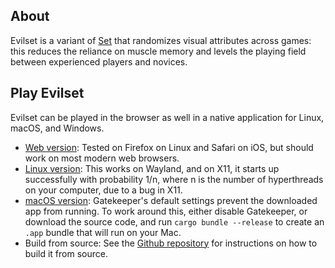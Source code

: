 ## About

Evilset is a variant of [Set](https://en.wikipedia.org/wiki/Set_(card_game)) that randomizes visual attributes across games: this reduces the reliance on muscle memory and levels the playing field between experienced players and novices.

## Play Evilset
Evilset can be played in the browser as well in a native application for Linux, macOS, and Windows.
- [Web version](https://sayantangkhan.github.io/evilset/web/index.html): Tested on Firefox on Linux and Safari on iOS, but should work on most modern web browsers.
- [Linux version](https://sayantangkhan.github.io/evilset/linux/evilset_linux): This works on Wayland, and on X11, it starts up successfully with probability 1/n, where n is the number of hyperthreads on your computer, due to a bug in X11.
- [macOS version](https://sayantangkhan.github.io/evilset/macos/Evilset.app.zip): Gatekeeper's default settings prevent the downloaded app from running. To work around this, either disable Gatekeeper, or download the source code, and run `cargo bundle --release` to create an `.app` bundle that will run on your Mac.
- Build from source: See the [Github repository](https://github.com/sayantangkhan/evilset) for instructions on how to build it from source.
